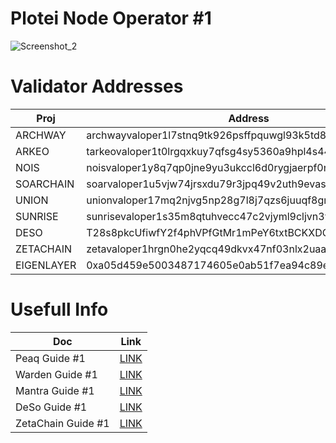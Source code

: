 # Plotei Node Operator #1

![Screenshot_2](https://github.com/user-attachments/assets/2cfdeb65-f6fa-43b1-9458-80c99b29517b)

# Validator Addresses

| Proj | Address |
| --- | --- |
| ARCHWAY| archwayvaloper1l7stnq9tk926psffpquwgl93k5td805uwhcnfg |
| ARKEO| tarkeovaloper1t0lrgqxkuy7qfsg4sy5360a9hpl4s44frr0f3x |
| NOIS| noisvaloper1y8q7qp0jne9yu3ukccl6d0rygjaerpf0nt69uh |
| SOARCHAIN| soarvaloper1u5vjw74jrsxdu79r3jpq49v2uth9evasn5tnfv |
| UNION| unionvaloper17mq2njvg5np28g7l8j7qzs6juuqf8gm35fpvus |
| SUNRISE| sunrisevaloper1s35m8qtuhvecc47c2vjyml9cljvn3yrufknz9k |
| DESO | T28s8pkcUfiwfY2f4phVPfGtMr1mPeY6txtBCKXDQ5aQYNay6yLPhP |
| ZETACHAIN | zetavaloper1hrgn0he2yqcq49dkvx47nf03nlx2uaavsu858m |
| EIGENLAYER | 0xa05d459e5003487174605e0ab51f7ea94c89efcd |

# Usefull Info

| Doc | Link |
|---|---|
| Peaq Guide #1 | [LINK](https://github.com/savchenkoartema/peaq)
| Warden Guide #1 | [LINK](https://github.com/Plotei/warden-guides/blob/main/Warden-Guide-1.md) |
| Mantra Guide #1 | [LINK](https://medium.com/@plotei/mantra-node-setup-guide-0d80d48329a4) | 
| DeSo Guide #1 | [LINK](https://github.com/savchenkoartema/deso-run) | 
| ZetaChain Guide #1 | [LINK](https://github.com/savchenkoartema/Zeta-Node) | 
